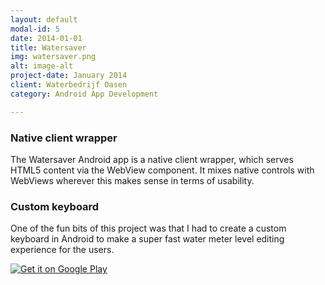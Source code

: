 ```yaml
---
layout: default
modal-id: 5
date: 2014-01-01
title: Watersaver
img: watersaver.png
alt: image-alt
project-date: January 2014
client: Waterbedrijf Oasen
category: Android App Development

---
```


### Native client wrapper
The Watersaver Android app is a native client wrapper, which serves HTML5 content via the WebView component. It mixes native controls with WebViews wherever this makes sense in terms of usability.

### Custom keyboard
One of the fun bits of this project was that I had to create a custom keyboard in Android to make a super fast water meter level editing experience for the users.

[![Get it on Google Play](https://developer.android.com/images/brand/en_generic_rgb_wo_45.png)](https://play.google.com/store/apps/details?id=nl.oasen.watersaver)